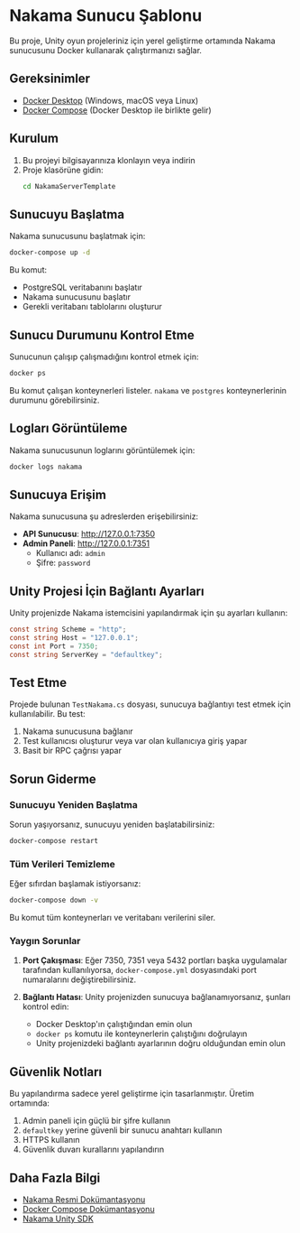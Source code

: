 # Nakama Sunucu Şablonu

Bu proje, Unity oyun projeleriniz için yerel geliştirme ortamında Nakama sunucusunu Docker kullanarak çalıştırmanızı sağlar.

## Gereksinimler

- [Docker Desktop](https://www.docker.com/products/docker-desktop/) (Windows, macOS veya Linux)
- [Docker Compose](https://docs.docker.com/compose/install/) (Docker Desktop ile birlikte gelir)

## Kurulum

1. Bu projeyi bilgisayarınıza klonlayın veya indirin
2. Proje klasörüne gidin:
   ```bash
   cd NakamaServerTemplate
   ```

## Sunucuyu Başlatma

Nakama sunucusunu başlatmak için:

```bash
docker-compose up -d
```

Bu komut:
- PostgreSQL veritabanını başlatır
- Nakama sunucusunu başlatır
- Gerekli veritabanı tablolarını oluşturur

## Sunucu Durumunu Kontrol Etme

Sunucunun çalışıp çalışmadığını kontrol etmek için:

```bash
docker ps
```

Bu komut çalışan konteynerleri listeler. `nakama` ve `postgres` konteynerlerinin durumunu görebilirsiniz.

## Logları Görüntüleme

Nakama sunucusunun loglarını görüntülemek için:

```bash
docker logs nakama
```

## Sunucuya Erişim

Nakama sunucusuna şu adreslerden erişebilirsiniz:

- **API Sunucusu**: http://127.0.0.1:7350
- **Admin Paneli**: http://127.0.0.1:7351
  - Kullanıcı adı: `admin`
  - Şifre: `password`

## Unity Projesi İçin Bağlantı Ayarları

Unity projenizde Nakama istemcisini yapılandırmak için şu ayarları kullanın:

```csharp
const string Scheme = "http";
const string Host = "127.0.0.1";
const int Port = 7350;
const string ServerKey = "defaultkey";
```

## Test Etme

Projede bulunan `TestNakama.cs` dosyası, sunucuya bağlantıyı test etmek için kullanılabilir. Bu test:

1. Nakama sunucusuna bağlanır
2. Test kullanıcısı oluşturur veya var olan kullanıcıya giriş yapar
3. Basit bir RPC çağrısı yapar

## Sorun Giderme

### Sunucuyu Yeniden Başlatma

Sorun yaşıyorsanız, sunucuyu yeniden başlatabilirsiniz:

```bash
docker-compose restart
```

### Tüm Verileri Temizleme

Eğer sıfırdan başlamak istiyorsanız:

```bash
docker-compose down -v
```

Bu komut tüm konteynerları ve veritabanı verilerini siler.

### Yaygın Sorunlar

1. **Port Çakışması**: Eğer 7350, 7351 veya 5432 portları başka uygulamalar tarafından kullanılıyorsa, `docker-compose.yml` dosyasındaki port numaralarını değiştirebilirsiniz.

2. **Bağlantı Hatası**: Unity projenizden sunucuya bağlanamıyorsanız, şunları kontrol edin:
   - Docker Desktop'ın çalıştığından emin olun
   - `docker ps` komutu ile konteynerlerin çalıştığını doğrulayın
   - Unity projenizdeki bağlantı ayarlarının doğru olduğundan emin olun

## Güvenlik Notları

Bu yapılandırma sadece yerel geliştirme için tasarlanmıştır. Üretim ortamında:

1. Admin paneli için güçlü bir şifre kullanın
2. `defaultkey` yerine güvenli bir sunucu anahtarı kullanın
3. HTTPS kullanın
4. Güvenlik duvarı kurallarını yapılandırın

## Daha Fazla Bilgi

- [Nakama Resmi Dokümantasyonu](https://heroiclabs.com/docs/nakama/getting-started/)
- [Docker Compose Dokümantasyonu](https://docs.docker.com/compose/)
- [Nakama Unity SDK](https://github.com/heroiclabs/nakama-unity) 